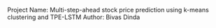 Project Name: Multi-step-ahead stock price prediction using k-means clustering and TPE-LSTM
Author: Bivas Dinda
